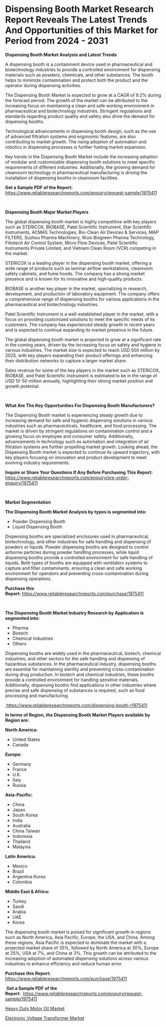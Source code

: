 <p><h1>Dispensing Booth Market Research Report Reveals The Latest Trends And Opportunities of this Market for Period from 2024 - 2031</h1></p><p><strong>Dispensing Booth Market Analysis and Latest Trends</strong></p>
<p><p>A dispensing booth is a containment device used in pharmaceutical and biotechnology industries to provide a controlled environment for dispensing materials such as powders, chemicals, and other substances. The booth helps to minimize contamination and protect both the product and the operator during dispensing activities.</p><p>The Dispensing Booth Market is expected to grow at a CAGR of 9.2% during the forecast period. The growth of the market can be attributed to the increasing focus on maintaining a clean and safe working environment in pharmaceutical and biotechnology industries. Stringent regulations and standards regarding product quality and safety also drive the demand for dispensing booths.</p><p>Technological advancements in dispensing booth design, such as the use of advanced filtration systems and ergonomic features, are also contributing to market growth. The rising adoption of automation and robotics in dispensing processes is further fueling market expansion.</p><p>Key trends in the Dispensing Booth Market include the increasing adoption of modular and customizable dispensing booth solutions to meet specific requirements of different industries. Additionally, the growing demand for cleanroom technology in pharmaceutical manufacturing is driving the installation of dispensing booths in cleanroom facilities.</p></p>
<p><strong>Get a Sample PDF of the Report:&nbsp;</strong> <a href="https://www.reliableresearchreports.com/enquiry/request-sample/1975411">https://www.reliableresearchreports.com/enquiry/request-sample/1975411</a></p>
<p>&nbsp;</p>
<p><strong>Dispensing Booth Major Market Players</strong></p>
<p><p>The global dispensing booth market is highly competitive with key players such as STERICOX, BIOBASE, Patel Scientific Instrument, Star Scientific Instruments, ACMAS Technologies, Bio-Clean Air Devices & Services, MAP FILTERS, Suzhou Pharma Machinery, Wuxi Biogreen Pharma Technology, Filtotech Air Control System, Micro Flow Devices, Patel Scientific Instruments Private Limited, and Vietnam Clean Room (VCR) competing in the market.</p><p>STERICOX is a leading player in the dispensing booth market, offering a wide range of products such as laminar airflow workstations, cleanroom safety cabinets, and fume hoods. The company has a strong market presence and is known for its innovative and high-quality products. </p><p>BIOBASE is another key player in the market, specializing in research, development, and production of laboratory equipment. The company offers a comprehensive range of dispensing booths for various applications in the pharmaceutical and biotechnology industries.</p><p>Patel Scientific Instrument is a well-established player in the market, with a focus on providing customized solutions to meet the specific needs of its customers. The company has experienced steady growth in recent years and is expected to continue expanding its market presence in the future.</p><p>The global dispensing booth market is projected to grow at a significant rate in the coming years, driven by the increasing focus on safety and hygiene in various industries. The market size is expected to reach USD 500 million by 2025, with key players expanding their product offerings and enhancing their distribution networks to capture a larger market share.</p><p>Sales revenue for some of the key players in the market such as STERICOX, BIOBASE, and Patel Scientific Instrument is estimated to be in the range of USD 10-50 million annually, highlighting their strong market position and growth potential.</p></p>
<p>&nbsp;</p>
<p><strong>What Are The Key Opportunities For Dispensing Booth Manufacturers?</strong></p>
<p><p>The Dispensing Booth market is experiencing steady growth due to increasing demand for safe and hygienic dispensing solutions in various industries such as pharmaceuticals, healthcare, and food processing. The market is driven by stringent regulations on contamination control and a growing focus on employee and consumer safety. Additionally, advancements in technology such as automation and integration of air filtration systems are further propelling market growth. Looking ahead, the Dispensing Booth market is expected to continue its upward trajectory, with key players focusing on innovation and product development to meet evolving industry requirements.</p></p>
<p><strong>Inquire or Share Your Questions If Any Before Purchasing This Report:</strong> <a href="https://www.reliableresearchreports.com/enquiry/pre-order-enquiry/1975411">https://www.reliableresearchreports.com/enquiry/pre-order-enquiry/1975411</a></p>
<p>&nbsp;</p>
<p><strong>Market Segmentation</strong></p>
<p><strong>The Dispensing Booth Market Analysis by types is segmented into:</strong></p>
<p><ul><li>Powder Dispensing Booth</li><li>Liquid Dispensing Booth</li></ul></p>
<p><p>Dispensing booths are specialized enclosures used in pharmaceutical, biotechnology, and other industries for safe handling and dispensing of powders or liquids. Powder dispensing booths are designed to control airborne particles during powder handling processes, while liquid dispensing booths provide a controlled environment for safe handling of liquids. Both types of booths are equipped with ventilation systems to capture and filter contaminants, ensuring a clean and safe working environment for operators and preventing cross-contamination during dispensing operations.</p></p>
<p><strong>Purchase this Report:&nbsp;</strong><a href="https://www.reliableresearchreports.com/purchase/1975411">https://www.reliableresearchreports.com/purchase/1975411</a></p>
<p>&nbsp;</p>
<p><strong>The Dispensing Booth Market Industry Research by Application is segmented into:</strong></p>
<p><ul><li>Pharma</li><li>Biotech</li><li>Chemical Industries</li><li>Others</li></ul></p>
<p><p>Dispensing booths are widely used in the pharmaceutical, biotech, chemical industries, and other sectors for the safe handling and dispensing of hazardous substances. In the pharmaceutical industry, dispensing booths are essential for maintaining sterility and preventing cross-contamination during drug production. In biotech and chemical industries, these booths provide a controlled environment for handling sensitive materials. Additionally, dispensing booths find applications in other industries where precise and safe dispensing of substances is required, such as food processing and manufacturing.</p></p>
<p><a href="https://www.reliableresearchreports.com/dispensing-booth-r1975411">&nbsp;https://www.reliableresearchreports.com/dispensing-booth-r1975411</a></p>
<p><strong>In terms of Region, the Dispensing Booth Market Players available by Region are:</strong></p>
<p>
    <p> <strong> North America: </strong>
        <ul>
            <li>United States</li>
            <li>Canada</li>
        </ul>
        </p> 
    <p> <strong> Europe: </strong>
        <ul>
            <li>Germany</li>
            <li>France</li>
            <li>U.K.</li>
            <li>Italy</li>
            <li>Russia</li>
        </ul>
        </p> 
    <p> <strong> Asia-Pacific: </strong>
        <ul>
            <li>China</li>
            <li>Japan</li>
            <li>South Korea</li>
            <li>India</li>
            <li>Australia</li>
            <li>China Taiwan</li>
            <li>Indonesia</li>
            <li>Thailand</li>
            <li>Malaysia</li>
        </ul>
        </p> 
    <p> <strong> Latin America: </strong>
        <ul>
            <li>Mexico</li>
            <li>Brazil</li>
            <li>Argentina Korea</li>
            <li>Colombia</li>
        </ul>
        </p> 
    <p> <strong> Middle East & Africa: </strong>
        <ul>
            <li>Turkey</li>
            <li>Saudi</li>
            <li>Arabia</li>
            <li>UAE</li>
            <li>Korea</li>
        </ul>
    </p>
    </p>
<p><p>The dispensing booth market is poised for significant growth in regions such as North America, Asia Pacific, Europe, the USA, and China. Among these regions, Asia Pacific is expected to dominate the market with a projected market share of 35%, followed by North America at 30%, Europe at 25%, USA at 7%, and China at 3%. This growth can be attributed to the increasing adoption of automated dispensing solutions across various industries to enhance efficiency and reduce human error.</p></p>
<p><strong>Purchase this Report: </strong><a href="https://www.reliableresearchreports.com/purchase/1975411">https://www.reliableresearchreports.com/purchase/1975411</a></p>
<p>&nbsp;<strong>Get a Sample PDF of the Report:&nbsp;&nbsp;</strong><a href="https://www.reliableresearchreports.com/enquiry/request-sample/1975411">https://www.reliableresearchreports.com/enquiry/request-sample/1975411</a></p>
<p><strong></strong></p>
<p><p><a href="https://github.com/francesprichey/Market-Research-Report-List-1/blob/main/heavy-duty-motor-oil-market.md">Heavy Duty Motor Oil Market</a></p><p><a href="https://github.com/Dereodrews76856/Market-Research-Report-List-1/blob/main/electronic-voltage-transformer-market.md">Electronic Voltage Transformer Market</a></p></p>